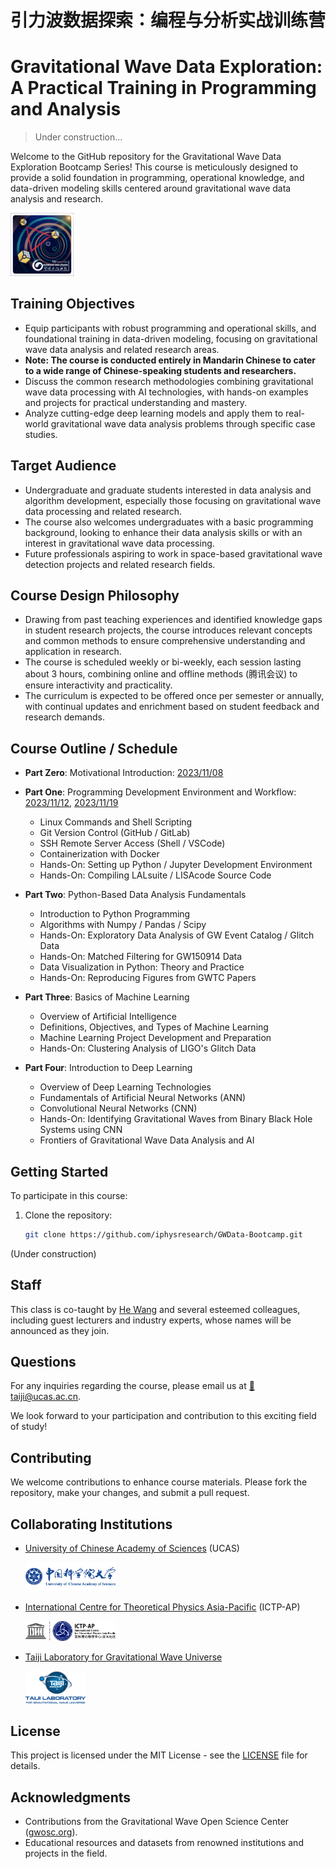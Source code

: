 # 引力波数据探索：编程与分析实战训练营
# Gravitational Wave Data Exploration: A Practical Training in Programming and Analysis

> Under construction...

Welcome to the GitHub repository for the Gravitational Wave Data Exploration Bootcamp Series! 
This course is meticulously designed to provide a solid foundation in programming, operational knowledge, and data-driven modeling skills centered around gravitational wave data analysis and research.

<img src="logo-taiji.jpg" style="width:20%;height:auto;">

## Training Objectives
- Equip participants with robust programming and operational skills, and foundational training in data-driven modeling, focusing on gravitational wave data analysis and related research areas.
- **Note: The course is conducted entirely in Mandarin Chinese to cater to a wide range of Chinese-speaking students and researchers.**
- Discuss the common research methodologies combining gravitational wave data processing with AI technologies, with hands-on examples and projects for practical understanding and mastery.
- Analyze cutting-edge deep learning models and apply them to real-world gravitational wave data analysis problems through specific case studies.

## Target Audience
- Undergraduate and graduate students interested in data analysis and algorithm development, especially those focusing on gravitational wave data processing and related research.
- The course also welcomes undergraduates with a basic programming background, looking to enhance their data analysis skills or with an interest in gravitational wave data processing.
- Future professionals aspiring to work in space-based gravitational wave detection projects and related research fields.

## Course Design Philosophy
- Drawing from past teaching experiences and identified knowledge gaps in student research projects, the course introduces relevant concepts and common methods to ensure comprehensive understanding and application in research.
- The course is scheduled weekly or bi-weekly, each session lasting about 3 hours, combining online and offline methods (腾讯会议) to ensure interactivity and practicality.
- The curriculum is expected to be offered once per semester or annually, with continual updates and enrichment based on student feedback and research demands.

## Course Outline / Schedule
- **Part Zero**: Motivational Introduction: [2023/11/08](2023/intro/readme.md)
- **Part One**: Programming Development Environment and Workflow: [2023/11/12](2023/workflow/readme.md#2023-11-12), [2023/11/19](2023/workflow/readme.md#2023-11-19)
  - Linux Commands and Shell Scripting
  - Git Version Control (GitHub / GitLab)
  - SSH Remote Server Access (Shell / VSCode)
  - Containerization with Docker
  - Hands-On: Setting up Python / Jupyter Development Environment
  - Hands-On: Compiling LALsuite / LISAcode Source Code

- **Part Two**: Python-Based Data Analysis Fundamentals
  - Introduction to Python Programming
  - Algorithms with Numpy / Pandas / Scipy
  - Hands-On: Exploratory Data Analysis of GW Event Catalog / Glitch Data
  - Hands-On: Matched Filtering for GW150914 Data
  - Data Visualization in Python: Theory and Practice
  - Hands-On: Reproducing Figures from GWTC Papers

- **Part Three**: Basics of Machine Learning
  - Overview of Artificial Intelligence
  - Definitions, Objectives, and Types of Machine Learning
  - Machine Learning Project Development and Preparation
  - Hands-On: Clustering Analysis of LIGO's Glitch Data

- **Part Four**: Introduction to Deep Learning
  - Overview of Deep Learning Technologies
  - Fundamentals of Artificial Neural Networks (ANN)
  - Convolutional Neural Networks (CNN)
  - Hands-On: Identifying Gravitational Waves from Binary Black Hole Systems using CNN
  - Frontiers of Gravitational Wave Data Analysis and AI

## Getting Started
To participate in this course:

1. Clone the repository:
   ```bash
   git clone https://github.com/iphysresearch/GWData-Bootcamp.git
   ```

(Under construction)

## Staff
This class is co-taught by [He Wang](https://iphysresearch.github.io/blog/) and several esteemed colleagues, including guest lecturers and industry experts, whose names will be announced as they join.

## Questions
For any inquiries regarding the course, please email us at [📧 taiji@ucas.ac.cn](mailto:taiji@ucas.ac.cn).

We look forward to your participation and contribution to this exciting field of study!

## Contributing

We welcome contributions to enhance course materials. Please fork the repository, make your changes, and submit a pull request.

## Collaborating Institutions
- [University of Chinese Academy of Sciences](http://english.ucas.ac.cn/) (UCAS)

  <img src="logo-ucas.png" style="width:30%;height:auto;">

- [International Centre for Theoretical Physics Asia-Pacific](https://ictp-ap.org/) (ICTP-AP)

  <img src="logo-ictp-ap.png" style="width:30%;height:auto;"> 
  
- [Taiji Laboratory for Gravitational Wave Universe](https://ictp-ap.org/page/taiji-laboratory)

  <img src="logo-taiji-lab.png" style="width:20%;height:auto;">

## License

This project is licensed under the MIT License - see the [LICENSE](LICENSE) file for details.

## Acknowledgments

- Contributions from the Gravitational Wave Open Science Center ([gwosc.org](https://gwosc.org/)).
- Educational resources and datasets from renowned institutions and projects in the field.

